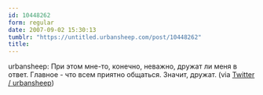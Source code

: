 ```yaml
---
id: 10448262
form: regular
date: 2007-09-02 15:30:13
tumblr: "https://untitled.urbansheep.com/post/10448262"
title:
---
```


<p>urbansheep: При этом мне-то, конечно, неважно, дружат ли меня в ответ. Главное - что всем приятно общаться. Значит, дружат. (via <a href="http://twitter.com/urbansheep/statuses/242454382">Twitter / urbansheep</a>)</p>

